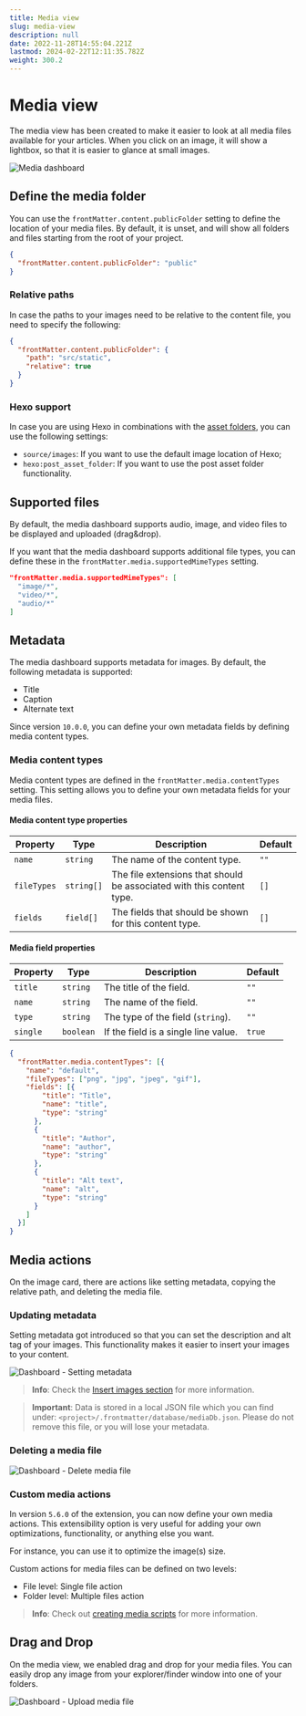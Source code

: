 ```yaml
---
title: Media view
slug: media-view
description: null
date: 2022-11-28T14:55:04.221Z
lastmod: 2024-02-22T12:11:35.782Z
weight: 300.2
---
```


# Media view

The media view has been created to make it easier to look at all media files available for your
articles. When you click on an image, it will show a lightbox, so that it is easier to glance at
small images.

![Media dashboard][01]

## Define the media folder

You can use the `frontMatter.content.publicFolder` setting to define the location of your media
files. By default, it is unset, and will show all folders and files starting from the root of your
project.

```json {{ "title": "Example of defining the media folder" }}
{
  "frontMatter.content.publicFolder": "public"
}
```

### Relative paths

In case the paths to your images need to be relative to the content file, you need to specify the
following:

```json
{
  "frontMatter.content.publicFolder": {
    "path": "src/static",
    "relative": true
  }
}
```

### Hexo support

In case you are using Hexo in combinations with the [asset folders](https://hexo.io/docs/asset-folders),
you can use the following settings:

- `source/images`: If you want to use the default image location of Hexo;
- `hexo:post_asset_folder`: If you want to use the post asset folder functionality.

## Supported files

By default, the media dashboard supports audio, image, and video files to be displayed and uploaded
(drag&drop).

If you want that the media dashboard supports additional file types, you can define these in the
`frontMatter.media.supportedMimeTypes` setting.

```json
"frontMatter.media.supportedMimeTypes": [
  "image/*",
  "video/*",
  "audio/*"
]
```

## Metadata

The media dashboard supports metadata for images. By default, the following metadata is supported:

- Title
- Caption
- Alternate text

Since version `10.0.0`, you can define your own metadata fields by defining media content types.

### Media content types

Media content types are defined in the `frontMatter.media.contentTypes` setting. This setting allows
you to define your own metadata fields for your media files.

#### Media content type properties

| Property | Type | Description | Default |
| --- | --- | --- | --- |
| `name` | `string` | The name of the content type. | `""` |
| `fileTypes` | `string[]` | The file extensions that should be associated with this content type. | `[]` |
| `fields` | `field[]` | The fields that should be shown for this content type. | `[]` |

#### Media field properties

| Property | Type | Description | Default |
| --- | --- | --- | --- |
| `title` | `string` | The title of the field. | `""` |
| `name` | `string` | The name of the field. | `""` |
| `type` | `string` | The type of the field (`string`). | `""` |
| `single` | `boolean` | If the field is a single line value. | `true` |

```json {{ "title": "Example of defining media content types" }}
{
  "frontMatter.media.contentTypes": [{
    "name": "default",
    "fileTypes": ["png", "jpg", "jpeg", "gif"],
    "fields": [{
        "title": "Title",
        "name": "title",
        "type": "string"
      },
      {
        "title": "Author",
        "name": "author",
        "type": "string"
      },
      {
        "title": "Alt text",
        "name": "alt",
        "type": "string"
      }
    ]
  }]
}
```

## Media actions

On the image card, there are actions like setting metadata, copying the relative path, and deleting
the media file.

### Updating metadata

Setting metadata got introduced so that you can set the description and alt tag of your images. This
functionality makes it easier to insert your images to your content.

![Dashboard - Setting metadata][02]

<!-- markdownlint-disable MD028 -->
> **Info**: Check the [Insert images section][03] for more information.

> **Important**: Data is stored in a local JSON file which you can find under:
> `<project>/.frontmatter/database/mediaDb.json`. Please do not remove this file, or you will lose
> your metadata.
<!-- markdownlint-enable MD028 -->

### Deleting a media file

![Dashboard - Delete media file][04]

### Custom media actions

In version `5.6.0` of the extension, you can now define your own media actions. This extensibility
option is very useful for adding your own optimizations, functionality, or anything else you want.

For instance, you can use it to optimize the image(s) size.

Custom actions for media files can be defined on two levels:

- File level: Single file action
- Folder level: Multiple files action

> **Info**: Check out [creating media scripts][05] for more information.

## Drag and Drop

On the media view, we enabled drag and drop for your media files. You can easily drop any image from
your explorer/finder window into one of your folders.

![Dashboard - Upload media file][06]

<!-- Link References -->
[01]: /releases/v10.0.0/media-dashboard.png
[02]: /releases/v10.0.0/metadata-update.png
[03]: /docs/markdown#insert-images
[04]: /releases/v10.0.0/delete-media.png
[05]: /docs/custom-actions#creating-a-media-script
[06]: /releases/v10.0.0/media-upload.png
